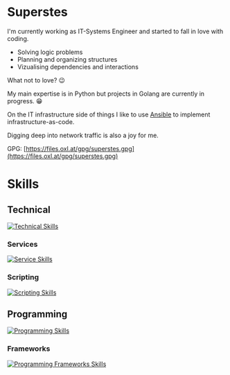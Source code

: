 # Superstes

I'm currently working as IT-Systems Engineer and started to fall in love with coding.

* Solving logic problems
* Planning and organizing structures
* Vizualising dependencies and interactions

What not to love? :wink:


My main expertise is in Python but projects in Golang are currently in progress. :grin:


On the IT infrastructure side of things I like to use [Ansible](https://www.ansible.com/) to implement infrastructure-as-code.

Digging deep into network traffic is also a joy for me.

GPG: [https://files.oxl.at/gpg/superstes.gpg](https://files.oxl.at/gpg/superstes.gpg)

# Skills

## Technical

[![Technical Skills](https://skillicons.dev/icons?i=ansible,linux,debian,docker)](https://skillicons.dev)

### Services

[![Service Skills](https://skillicons.dev/icons?i=git,sqlite,mysql,prometheus,grafana,nginx,rabbitmq,redis)](https://skillicons.dev)

### Scripting

[![Scripting Skills](https://skillicons.dev/icons?i=bash,regex,powershell,lua)](https://skillicons.dev)

## Programming

[![Programming Skills](https://skillicons.dev/icons?i=go,py,js,html,css,lua)](https://skillicons.dev)


### Frameworks

[![Programming Frameworks Skills](https://skillicons.dev/icons?i=django,flask,threejs,svelte)](https://skillicons.dev)
